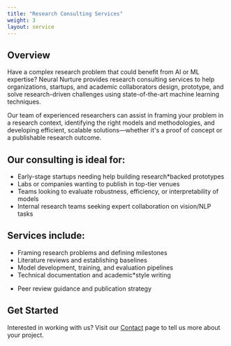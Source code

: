 ```yaml
---
title: "Research Consulting Services"
weight: 3
layout: service
---
```


## Overview
Have a complex research problem that could benefit from AI or ML expertise? Neural Nurture provides research consulting services to help organizations, startups, and academic collaborators design, prototype, and solve research-driven challenges using state-of-the-art machine learning techniques.

Our team of experienced researchers can assist in framing your problem in a research context, identifying the right models and methodologies, and developing efficient, scalable solutions—whether it's a proof of concept or a publishable research outcome.

## Our consulting is ideal for:
* Early-stage startups needing help building research*backed prototypes
* Labs or companies wanting to publish in top-tier venues
* Teams looking to evaluate robustness, efficiency, or interpretability of models
* Internal research teams seeking expert collaboration on vision/NLP tasks

## Services include:
* Framing research problems and defining milestones
* Literature reviews and establishing baselines
* Model development, training, and evaluation pipelines
* Technical documentation and academic*style writing
- Peer review guidance and publication strategy

## Get Started
Interested in working with us? Visit our [Contact](/contact/) page to tell us more about your project.